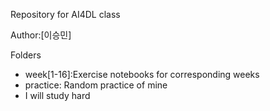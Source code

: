 Repository for AI4DL class

Author:[이승민]

Folders
- week[1-16]:Exercise notebooks for corresponding weeks
- practice: Random practice of mine
- I will study hard

